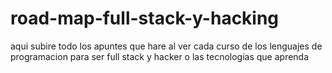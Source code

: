 # road-map-full-stack-y-hacking
aqui subire todo los apuntes que hare al ver cada curso de los lenguajes de programacion para ser full stack y hacker o las tecnologias que aprenda
